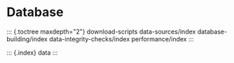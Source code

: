 Database
========

::: {.toctree maxdepth="2"}
download-scripts data-sources/index database-building/index
data-integrity-checks/index performance/index
:::

::: {.index}
data
:::
